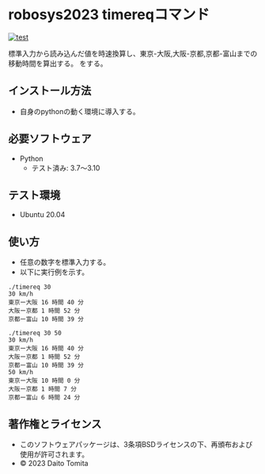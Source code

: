 # robosys2023 timereqコマンド
[![test](https://github.com/daitotomita/robosys2023/actions/workflows/test.yml/badge.svg)](https://github.com/daitotomita/robosys2023/actions/workflows/test.yml)

標準入力から読み込んだ値を時速換算し、東京-大阪,大阪-京都,京都-富山までの移動時間を算出する。
をする。

## インストール方法
*  自身のpythonの動く環境に導入する。

## 必要ソフトウェア
* Python
  * テスト済み: 3.7～3.10

## テスト環境
* Ubuntu 20.04

## 使い方
*  任意の数字を標準入力する。
*  以下に実行例を示す。

```
./timereq 30
30 km/h
東京ー大阪 16 時間 40 分
大阪ー京都 1 時間 52 分
京都ー富山 10 時間 39 分

./timereq 30 50
30 km/h
東京ー大阪 16 時間 40 分
大阪ー京都 1 時間 52 分
京都ー富山 10 時間 39 分
50 km/h
東京ー大阪 10 時間 0 分
大阪ー京都 1 時間 7 分
京都ー富山 6 時間 24 分
```

## 著作権とライセンス
*  このソフトウェアパッケージは、3条項BSDライセンスの下、再頒布および使用が許可されます。
*  © 2023 Daito Tomita

